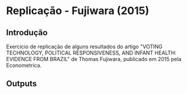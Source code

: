 # Replicação - Fujiwara (2015)

## Introdução

Exercício de replicação de alguns resultados do artigo "VOTING TECHNOLOGY, POLITICAL RESPONSIVENESS, AND INFANT HEALTH: EVIDENCE FROM BRAZIL" de Thomas Fujiwara, publicado em 2015 pela Econometrica.

## Outputs

